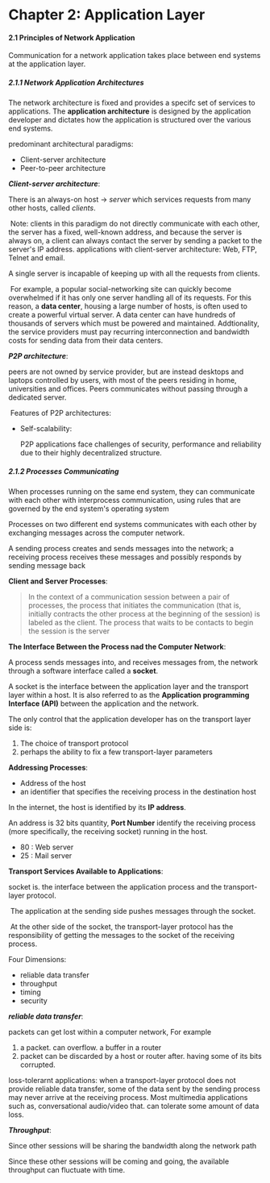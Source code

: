 # Chapter 2: Application Layer



#### 2.1 Principles of Network Application

Communication for a network application takes place between end systems at the application layer.

##### 2.1.1 Network Application Architectures

The network architecture is fixed and provides a specifc set of services to applications. The **application architecture** is designed by the application developer and dictates how the application is structured over the various end systems.

predominant architectural paradigms:

- Client-server architecture
- Peer-to-peer architecture



***Client-server architecture***:

There is an always-on host -> *server* which services requests from many other hosts, called *clients*.

​	Note: clients in this paradigm do not directly communicate with each other, the server has a fixed, well-known address, and because the server is always on, a client can always contact the server by sending a packet to the server's IP address. applications with client-server architecture: Web, FTP, Telnet and email.

A single server is incapable of keeping up with all the requests from clients. 

​	For example, a popular social-networking site can quickly become overwhelmed if it has only one server handling all of its requests. For this reason, a **data center**, housing a large number of hosts, is often used to create a powerful virtual server. A data center can have hundreds of thousands of servers which must be powered and maintained. Addtionality, the service providers must pay recurring interconnection and bandwidth costs for sending data from their data centers.



***P2P architecture***: 

peers are not owned by service provider, but are instead desktops and laptops controlled by users, with most of the peers residing in home, universities and offices. Peers communicates without passing through a dedicated server.

​	Features of P2P architectures: 

- Self-scalability: 

  P2P applications face challenges of security, performance and reliability due to their highly decentralized structure.



##### 2.1.2 Processes Communicating

When processes running on the same end system, they can communicate with each other with interprocess communication, using rules that are governed by the end system's operating system

Processes on two different end systems communicates with each other by exchanging messages across the computer network.

A sending process creates and sends messages into the network; a receiving process receives these messages and possibly responds by sending message back



**Client and Server Processes**:

> In the context of a communication session between a pair of processes, the process that initiates the communication (that is, initially contracts the other process at the beginning of the session) is labeled as the client. The process that waits to be contacts to begin the session is the server
>

**The Interface Between the Process nad the Computer Network**:

A process sends messages into, and receives messages from, the network through a software interface called a **socket**. 

A socket is the interface between the application layer and the transport layer within a host. It is also referred to as the **Application programming Interface (API)** between the application and the network. 

The only control that the application developer has on the transport layer side is:

1. The choice of transport protocol
2. perhaps the ability to fix a few transport-layer parameters



**Addressing Processes**:

- Address of the host
- an identifier that specifies the receiving process in the destination host

In the internet, the host is identified by its **IP address**. 

An address is 32 bits quantity, **Port Number** identify the receiving process (more specifically, the receiving socket) running in the host.

- 80 : Web server
- 25 : Mail server

**Transport Services Available to Applications**:

socket is. the interface between the application process and the transport-layer protocol. 

​		The application at the sending side pushes messages through the socket.

​		At the other side of the socket, the transport-layer protocol has the responsibility of getting the messages to the socket of the receiving process.

Four Dimensions:

- reliable data transfer
- throughput
- timing
- security

***reliable data transfer***: 

packets can get lost within a computer network,  For example

1. a packet. can overflow. a buffer in a router
2. packet can be discarded by a host or router after. having some of its bits corrupted.

loss-tolerarnt applications:  when a transport-layer protocol does not provide reliable data transfer, some of the data sent by the sending process may never arrive at the receiving process. Most multimedia applications such as, conversational audio/video that. can tolerate some amount of data loss.



***Throughput***:

Since other sessions will be sharing the bandwidth along the network path

Since these other sessions will be coming and going, the available throughput can fluctuate with time.















